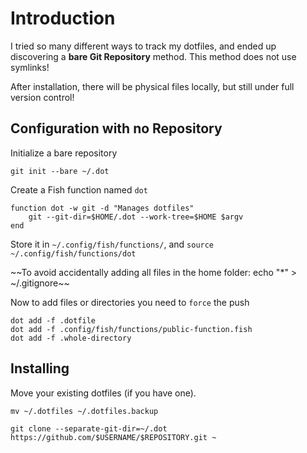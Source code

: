 # Introduction

I tried so many different ways to track
my dotfiles, and ended up discovering a **bare Git Repository** method.
This method does not use symlinks!

After installation, there will be physical files locally,
but still under full version control!

## Configuration with no Repository

Initialize a bare repository

```shell
git init --bare ~/.dot
```

Create a Fish function named `dot`

```fish
function dot -w git -d "Manages dotfiles"
    git --git-dir=$HOME/.dot --work-tree=$HOME $argv
end
```

Store it in `~/.config/fish/functions/`, and `source ~/.config/fish/functions/dot`

~~To avoid accidentally adding all files in the home folder: echo "\*" > ~/.gitignore~~

Now to add files or directories you need to `force` the push

```shell
dot add -f .dotfile
dot add -f .config/fish/functions/public-function.fish
dot add -f .whole-directory
```

## Installing

Move your existing dotfiles (if you have one).

```shell
mv ~/.dotfiles ~/.dotfiles.backup
```

```shell
git clone --separate-git-dir=~/.dot
https://github.com/$USERNAME/$REPOSITORY.git ~
```
